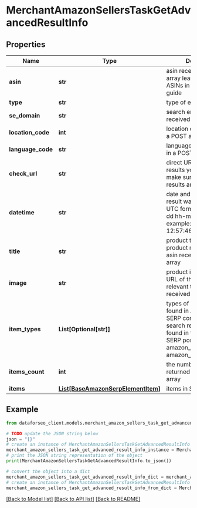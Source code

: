 # MerchantAmazonSellersTaskGetAdvancedResultInfo


## Properties

Name | Type | Description | Notes
------------ | ------------- | ------------- | -------------
**asin** | **str** | asin received in a POST array learn more about ASINs in this help center guide | [optional] 
**type** | **str** | type of element | [optional] 
**se_domain** | **str** | search engine domain received in a POST array | [optional] 
**location_code** | **int** | location code received in a POST array | [optional] 
**language_code** | **str** | language code received in a POST array | [optional] 
**check_url** | **str** | direct URL to Amazon results you can use it to make sure the provided results are accurate | [optional] 
**datetime** | **str** | date and time when the result was received in the UTC format: “yyyy-mm-dd hh-mm-ss +00:00” example: 2019-11-15 12:57:46 +00:00 | [optional] 
**title** | **str** | product title title of the product relevant to the asin received in a POST array | [optional] 
**image** | **str** | product image url image URL of the product relevant to the asin received in a POST array | [optional] 
**item_types** | **List[Optional[str]]** | types of search results found in Amazon Sellers SERP contains types of all search results (items) found in the returned SERP possible item types: amazon_seller_main_item, amazon_seller_item | [optional] 
**items_count** | **int** | the number of results returned in the items array | [optional] 
**items** | [**List[BaseAmazonSerpElementItem]**](BaseAmazonSerpElementItem.md) | items in SERP | [optional] 

## Example

```python
from dataforseo_client.models.merchant_amazon_sellers_task_get_advanced_result_info import MerchantAmazonSellersTaskGetAdvancedResultInfo

# TODO update the JSON string below
json = "{}"
# create an instance of MerchantAmazonSellersTaskGetAdvancedResultInfo from a JSON string
merchant_amazon_sellers_task_get_advanced_result_info_instance = MerchantAmazonSellersTaskGetAdvancedResultInfo.from_json(json)
# print the JSON string representation of the object
print(MerchantAmazonSellersTaskGetAdvancedResultInfo.to_json())

# convert the object into a dict
merchant_amazon_sellers_task_get_advanced_result_info_dict = merchant_amazon_sellers_task_get_advanced_result_info_instance.to_dict()
# create an instance of MerchantAmazonSellersTaskGetAdvancedResultInfo from a dict
merchant_amazon_sellers_task_get_advanced_result_info_from_dict = MerchantAmazonSellersTaskGetAdvancedResultInfo.from_dict(merchant_amazon_sellers_task_get_advanced_result_info_dict)
```
[[Back to Model list]](../README.md#documentation-for-models) [[Back to API list]](../README.md#documentation-for-api-endpoints) [[Back to README]](../README.md)


